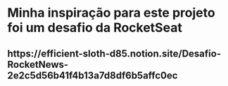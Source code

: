 <h1> Minha inspiração para este projeto foi um desafio da <strong>RocketSeat</strong></h1>
<h2> https://efficient-sloth-d85.notion.site/Desafio-RocketNews-2e2c5d56b41f4b13a7d8df6b5affc0ec </h2>
